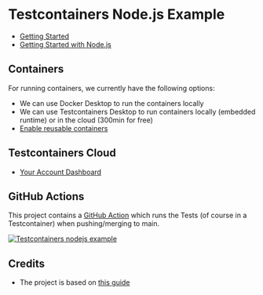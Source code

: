 # Testcontainers Node.js Example

- [Getting Started](https://testcontainers.com/getting-started/)
- [Getting Started with Node.js](https://testcontainers.com/guides/getting-started-with-testcontainers-for-nodejs/)

## Containers

For running containers, we currently have the following options:

- We can use Docker Desktop to run the containers locally
- We can use Testcontainers Desktop to run containers locally (embedded runtime) or in the cloud (300min for free)
- [Enable reusable containers](https://testcontainers.com/guides/simple-local-development-with-testcontainers-desktop/#_enable_reusable_containers_to_speed_up_the_development)

## Testcontainers Cloud

- [Your Account Dashboard](https://app.testcontainers.cloud)

## GitHub Actions

This project contains a [GitHub Action](https://github.com/simonberner/testcontainers-nodejs-example/actions) which runs the Tests (of course in a Testcontainer) when pushing/merging to main.

[![Testcontainers nodejs example](https://github.com/simonberner/testcontainers-nodejs-example/actions/workflows/ci.yml/badge.svg)](https://github.com/simonberner/testcontainers-nodejs-example/actions/workflows/ci.yml)

## Credits

- The project is based on [this guide](https://testcontainers.com/guides/getting-started-with-testcontainers-for-nodejs/)